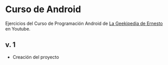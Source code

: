 # Curso de Android
Ejercicios del Curso de Programación Android de [La Geekipedia de Ernesto](https://www.youtube.com/playlist?list=PLyvsggKtwbLX06iMtXnRGX5lyjiiMaT2y) en Youtube.

## v. 1

- Creación del proyecto
